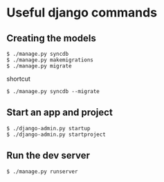 Useful django commands
===========
## Creating the models
```
$ ./manage.py syncdb
$ ./manage.py makemigrations
$ ./manage.py migrate
```
shortcut
```
$ ./manage.py syncdb --migrate
```

## Start an app and project
```
$ ./django-admin.py startup
$ ./django-admin.py startproject
```

## Run the dev server
```
$ ./manage.py runserver
```